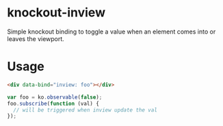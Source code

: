 # knockout-inview
Simple knockout binding to toggle a value when an element comes into or leaves the viewport.

# Usage
```html
<div data-bind="inview: foo"></div>
```

```js
var foo = ko.observable(false);
foo.subscribe(function (val) {
  // will be triggered when inview update the val
});
```
